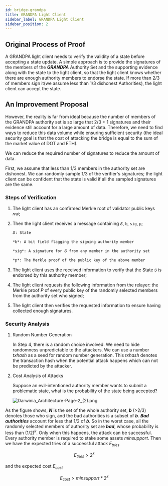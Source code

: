 ```yaml
---
id: bridge-grandpa
title: GRANDPA Light Client
sidebar_label: GRANDPA Light Client
sidebar_position: 2
---
```


## Original Process of Proof

A GRANDPA light client needs to verify the validity of a state before accepting a state update. A simple approach is to provide the signatures of the members of the ***GRANDPA*** Authority Set and the supporting evidence along with the state to the light client, so that the light client knows whether there are enough authority members to endorse the state. If more than 2/3 of members sign it(we assume less than 1/3 dishonest Authorities), the light client can accept the state.

## An Improvement Proposal

However, the reality is far from ideal because the number of members of the GRANDPA authority set is so large that 2/3 + 1 signatures and their evidence still account for a large amount of data. Therefore, we need to find ways to reduce this data volume while ensuring sufficient security (the ideal security goal is that the cost of attacking the bridge is equal to the sum of the market value of DOT and ETH).

We can reduce the required number of signatures to reduce the amount of data.

First, we assume that less than 1/3 members in the authority set are dishonest. We can randomly sample 1/3 of the verifier's signatures; the light client can be confident that the state is valid if all the sampled signatures are the same.

### Steps of Verification

1. The light client has an confirmed Merkle root of validator public keys `𝑟𝑣𝑎𝑙`;
2. Then the light client receives a message containing  `𝑆`, `b`, `sig`, `p`;
    
    ```markdown
    𝑆: State
    
    *b*: A bit field flagging the signing authority member
    
    *sig*: A signature for 𝑆 from any member in the authority set
    
    *p*: The Merkle proof of the public key of the above member
    ```
    
3. The light client uses the received information to verify that the State  `𝑆`  is endorsed by this authority member;
4. The light client requests the following information from the relayer: the Merkle proof *P* of every public key of the randomly selected members from the authority set who signed;
5. The light client then verifies the requested information to ensure having collected enough signatures.

### Security Analysis

1. Random Number Generation
    
    In Step 4, there is a random choice involved. We need to hide randomness unpredictable to the attackers. We can use a number *txhash* as a seed for random number generation. This  *txhash* denotes the transaction hash when the potential attack happens which can not be predicted by the attacker.
    
2. Cost Analysis of Attacks
    
    Suppose an evil-intentioned authority member wants to submit a problematic state, what is the probability of the state being accepted?
    
    ![Darwinia_Architecture-Page-2_(2).png](https://s3-us-west-2.amazonaws.com/secure.notion-static.com/e82f4895-12cf-4932-88b1-17fae5da4b42/Darwinia_Architecture-Page-2_(2).png)
    

As the figure shows, ***N*** is the set of the whole authority set, ***b*** (>2/3) denotes those who sign, and the bad authorities is a subset of ***b**. **Bad authorities*** account for less that 1/2 of ***b**.* So in the worst case, all the randomly selected members of authority set are ***bad***, whose probability is less than $(1/2)^k$. Only when this happens, the attack can be successful. Every authority member is required to stake some assets $minsupport$. Then we have the expected tries of a successful attack $E_{tries}$

$$E_{tries} > 2^k$$

and the expected cost $E_{cost}$

$$E_{cost} > minsupport*2^k$$